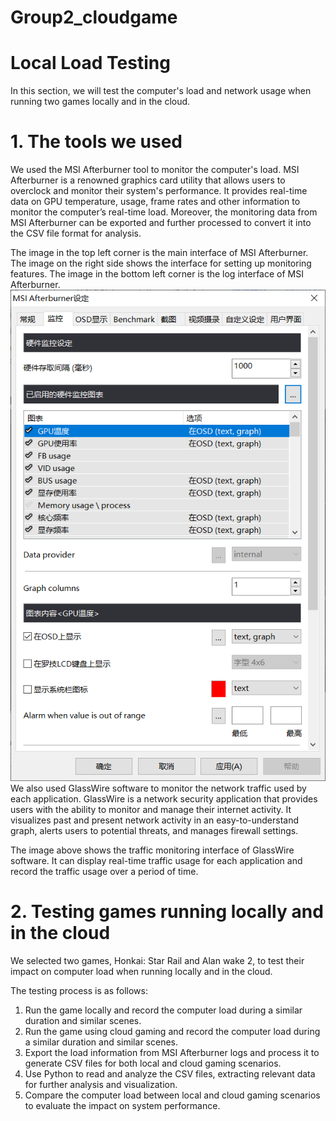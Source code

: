 # Group2_cloudgame
# Local Load Testing
In this section, we will test the computer's load and network usage when running two games locally and in the cloud.
# 1. The tools we used
We used the MSI Afterburner tool to monitor the computer's load. MSI Afterburner is a renowned graphics card utility that allows users to overclock and monitor their system's performance. It provides real-time data on GPU temperature, usage, frame rates and other information to monitor the computer’s real-time load. Moreover, the monitoring data from MSI Afterburner can be exported and further processed to convert it into the CSV file format for analysis.

 	
The image in the top left corner is the main interface of MSI Afterburner. The image on the right side shows the interface for setting up monitoring features. The image in the bottom left corner is the log interface of MSI Afterburner.
![示例图片](1.jpg.png)
We also used GlassWire software to monitor the network traffic used by each application. GlassWire is a network security application that provides users with the ability to monitor and manage their internet activity. It visualizes past and present network activity in an easy-to-understand graph, alerts users to potential threats, and manages firewall settings.
 
The image above shows the traffic monitoring interface of GlassWire software. It can display real-time traffic usage for each application and record the traffic usage over a period of time.


# 2. Testing games running locally and in the cloud
We selected two games, Honkai: Star Rail and Alan wake 2, to test their impact on computer load when running locally and in the cloud.

The testing process is as follows:

1. Run the game locally and record the computer load during a similar duration and similar scenes.
2. Run the game using cloud gaming and record the computer load during a similar duration and similar scenes.
3. Export the load information from MSI Afterburner logs and process it to generate CSV files for both local and cloud gaming scenarios.
4. Use Python to read and analyze the CSV files, extracting relevant data for further analysis and visualization.
5. Compare the computer load between local and cloud gaming scenarios to evaluate the impact on system performance.
